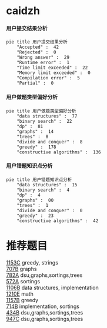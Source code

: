 # caidzh

<!-- tabs:start -->



#### **用户提交结果分析**

```mermaid
pie title 用户提交结果分析
    "Accepted" :  42
    "Rejected" :  0
    "Wrong answer" :  29
    "Runtime error" :  1
    "Time limit exceeded" :  22
    "Memory limit exceeded" :  0
    "Compilation error" :  5
    "Partial" :  0
```

#### **用户做题类型偏好分析**

```mermaid
pie title 用户做题类型偏好分析
    "data structures" :  77
    "binary search" :  22
    "dp" :  81
    "graphs" :  14
    "trees" :  8
    "divide and conquer" :  8
    "greedy" :  178
    "constructive algorithms" :  136
```
#### **用户错题知识点分析**

```mermaid
pie title 用户错题知识点分析
    "data structures" :  15
    "binary search" :  4
    "dp" :  4
    "graphs" :  00
    "trees" :  1
    "divide and conquer" :  0
    "greedy" :  23
    "constructive algorithms" :  42
```



<!-- tabs:end -->
# 推荐题目
[1153C](https://codeforces.com/contest/1153/problem/C)		greedy,
                        strings		  
[707B](https://codeforces.com/contest/707/problem/B)		graphs		  
[782A](https://codeforces.com/contest/782/problem/A)		dsu,graphs,sortings,trees		  
[572A](https://codeforces.com/contest/572/problem/A)		sortings		  
[1106B](https://codeforces.com/contest/1106/problem/B)		data structures,
                        implementation		  
[1210E](https://codeforces.com/contest/1210/problem/E)		math		  
[1157B](https://codeforces.com/contest/1157/problem/B)		greedy		  
[714B](https://codeforces.com/contest/714/problem/B)		implementation,
                        sortings		  
[434B](https://codeforces.com/contest/434/problem/B)		dsu,graphs,sortings,trees		  
[947C](https://codeforces.com/contest/947/problem/C)		dsu,graphs,sortings,trees		  

